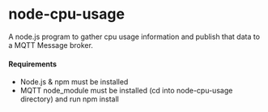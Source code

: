 # node-cpu-usage

A node.js program to gather cpu usage information and publish that data to a MQTT Message broker.

#### Requirements
  * Node.js & npm must be installed
  * MQTT node_module must be installed (cd into node-cpu-usage directory) and run npm install
  

